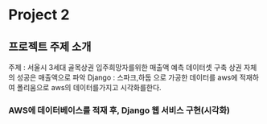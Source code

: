 # Project 2

## 프로젝트 주제 소개 

주제 : 서울시 3세대 골목상권 입주희망자를위한 매출액 예측 데이터셋 구축
상권 자체의 성공은 매출액으로 파악
Django : 스파크,하둡 으로 가공한 데이터를 aws에 적재하여 폴리움으로 aws의 데이터를가지고 시각화를한다.




### AWS에 데이터베이스를 적재 후, Django 웹 서비스 구현(시각화)

